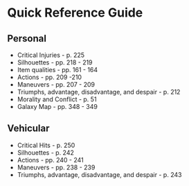 # Quick Reference Guide
## Personal
* Critical Injuries - p. 225
* Silhouettes - pp. 218 - 219
* Item qualities - pp. 161 - 164
* Actions - pp. 209 -210
* Maneuvers - pp. 207 - 209
* Triumphs, advantage, disadvantage, and despair - p. 212
* Morality and Conflict - p. 51
* Galaxy Map - pp. 348 - 349

## Vehicular
* Critical Hits - p. 250
* Silhouettes - p. 242
* Actions - pp. 240 - 241
* Maneuvers - pp. 238 - 239
* Triumphs, advantage, disadvantage, and despair - p. 243
